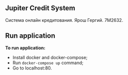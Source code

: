 ## Jupiter Credit System

Система онлайн кредитования. Ярош Гергий. 7М2632.

## Run application

**To run application:**
* Install docker and docker-compose;
* Run `docker-compose up` command;
* Go to localhost:80.